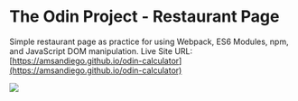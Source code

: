 # The Odin Project - Restaurant Page

Simple restaurant page as practice for using Webpack, ES6 Modules, npm, and JavaScript DOM manipulation.
Live Site URL: [https://amsandiego.github.io/odin-calculator](https://amsandiego.github.io/odin-calculator)

![](./screenshot.png)
